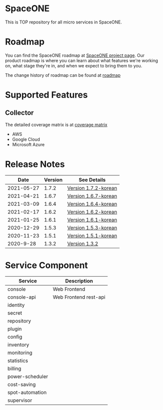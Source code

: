 # SpaceONE

This is TOP repository for all micro services in SpaceONE.

# Roadmap

You can find the SpaceONE roadmap at [SpaceONE project page](https://github.com/spaceone-dev/spaceone/projects/1).
Our product roadmap is where you can learn about what features we're working on, what stage they're in, 
and when we expect to bring them to you.

The change history of roadmap can be found at [roadmap](./roadmap.md)

# Supported Features

## Collector

The detailed coverage matrix is at [coverage matrix](./docs/collector_coverage.md)

* AWS
* Google Cloud
* Microsoft Azure

# Release Notes

| Date        |  Version   | See Details  |
| ---         | ----       | ----         |
| 2021-05-27  | 1.7.2      | [Version 1.7.2-korean](./release_notes/ko/version_1.7.2.md)|
| 2021-04-21  | 1.6.7      | [Version 1.6.7-korean](./release_notes/ko/version_1.6.7.md)|
| 2021-03-09  | 1.6.4      | [Version 1.6.4-korean](./release_notes/ko/version_1.6.4.md)|
| 2021-02-17  | 1.6.2      | [Version 1.6.2-korean](./release_notes/ko/version_1.6.2.md)|
| 2021-01-25  | 1.6.1      | [Version 1.6.1-korean](./release_notes/ko/version_1.6.1.md)|
| 2020-12-29  | 1.5.3      | [Version 1.5.3-korean](./release_notes/ko/version_1.5.3.md)|
| 2020-11-23  | 1.5.1      | [Version 1.5.1-korean](./release_notes/ko/version_1.5.1.md)|
| 2020-9-28   | 1.3.2      | [Version 1.3.2](./release_notes/en/version_1.3.2.md) |

# Service Component

| Service	| Description           	|
| ---           | ---                           |
| console       | Web Frontend                  |
| console-api   | Web Frontend rest-api         |
| identity      |                               |
| secret        |                               |
| repository    |                               |
| plugin        |                               |
| config        |                               |
| inventory     |                               |
| monitoring    |                               |
| statistics    |                               |
| billing       |                               |
| power-scheduler |                             |
| cost-saving   |                               |
| spot-automation |                             |
| supervisor    |                               |

